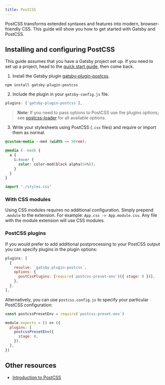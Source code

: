 ```yaml
---
title: PostCSS
---
```


PostCSS transforms extended syntaxes and features into modern, browser-friendly CSS. This guide will show you how to get started with Gatsby and PostCSS.

## Installing and configuring PostCSS

This guide assumes that you have a Gatsby project set up. If you need to set up a project, head to the [quick start guide](/docs/quick-start/), then come back.

1. Install the Gatsby plugin [gatsby-plugin-postcss](/packages/gatsby-plugin-postcss/).

```shell
npm install gatsby-plugin-postcss
```

2. Include the plugin in your `gatsby-config.js` file.

```javascript:title=gatsby-config.js
plugins: [`gatsby-plugin-postcss`],
```

> **Note**: If you need to pass options to PostCSS use the plugins options; see [postcss-loader](https://github.com/postcss/postcss-loader) for all available options.

3. Write your stylesheets using PostCSS (`.css` files) and require or import them as normal.

```css:title=styles.css
@custom-media --med (width <= 50rem);

@media (--med) {
  a {
    &:hover {
      color: color-mod(black alpha(54%));
    }
  }
}
```

```javascript
import "./styles.css"
```

### With CSS modules

Using CSS modules requires no additional configuration. Simply prepend `.module` to the extension. For example: `App.css -> App.module.css`. Any file with the module extension will use CSS modules.

### PostCSS plugins

If you would prefer to add additional postprocessing to your PostCSS output you can specify plugins in the plugin options:

```javascript:title=gatsby-config.js
plugins: [
  {
    resolve: `gatsby-plugin-postcss`,
    options: {
      postCssPlugins: [require(`postcss-preset-env`)({ stage: 0 })],
    },
  },
],
```

Alternatively, you can use `postcss.config.js` to specify your particular PostCSS configuration:

```javascript:title=postcss.config.js
const postcssPresetEnv = require(`postcss-preset-env`)

module.exports = () => ({
  plugins: [
    postcssPresetEnv({
      stage: 0,
    }),
  ],
})
```

## Other resources

- [Introduction to PostCSS](https://www.smashingmagazine.com/2015/12/introduction-to-postcss/)

